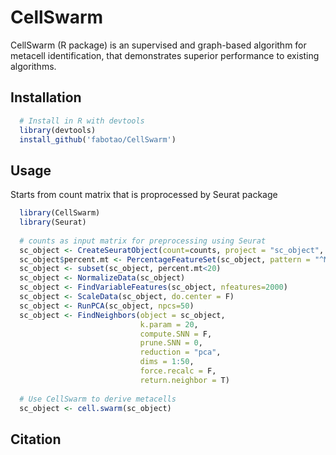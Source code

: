 # CellSwarm
CellSwarm (R package) is an supervised and graph-based algorithm for metacell identification, that demonstrates superior performance to existing algorithms.


## Installation
```R
  # Install in R with devtools
  library(devtools)
  install_github('fabotao/CellSwarm')
```

## Usage
Starts from count matrix that is proprocessed by Seurat package

```R
  library(CellSwarm)
  library(Seurat) 
  
  # counts as input matrix for preprocessing using Seurat
  sc_object <- CreateSeuratObject(count=counts, project = "sc_object", min.cells = 3)
  sc_object$percent.mt <- PercentageFeatureSet(sc_object, pattern = "^MT-")
  sc_object <- subset(sc_object, percent.mt<20)
  sc_object <- NormalizeData(sc_object)
  sc_object <- FindVariableFeatures(sc_object, nfeatures=2000)
  sc_object <- ScaleData(sc_object, do.center = F)
  sc_object <- RunPCA(sc_object, npcs=50)
  sc_object <- FindNeighbors(object = sc_object,
                             k.param = 20, 
                             compute.SNN = F, 
                             prune.SNN = 0, 
                             reduction = "pca", 
                             dims = 1:50, 
                             force.recalc = F, 
                             return.neighbor = T)
  
  # Use CellSwarm to derive metacells  
  sc_object <- cell.swarm(sc_object)
```

## Citation


